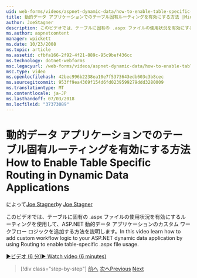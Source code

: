 ```yaml
---
uid: web-forms/videos/aspnet-dynamic-data/how-to-enable-table-specific-routing-in-dynamic-data-applications
title: 動的データ アプリケーションでのテーブル固有ルーティングを有効にする方法 |Microsoft Docs
author: JoeStagner
description: このビデオでは、テーブルに固有の .aspx ファイルの使用状況を有効にするルーティングを使用して、ASP.NET 動的データ アプリケーションのカスタム ワークフロー ロジックを追加する方法を説明します。
ms.author: aspnetcontent
manager: wpickett
ms.date: 10/23/2008
ms.topic: article
ms.assetid: cfbfa166-2f92-4f21-889c-95c9bef436cc
ms.technology: dotnet-webforms
msc.legacyurl: /web-forms/videos/aspnet-dynamic-data/how-to-enable-table-specific-routing-in-dynamic-data-applications
msc.type: video
ms.openlocfilehash: 42bec996b2238ea10e7f5373643edb603c3b8cec
ms.sourcegitcommit: 953ff9ea4369f154d6fd0239599279ddd3280009
ms.translationtype: MT
ms.contentlocale: ja-JP
ms.lasthandoff: 07/03/2018
ms.locfileid: "37373089"
---
```

<a name="how-to-enable-table-specific-routing-in-dynamic-data-applications"></a><span data-ttu-id="9daf9-103">動的データ アプリケーションでのテーブル固有ルーティングを有効にする方法</span><span class="sxs-lookup"><span data-stu-id="9daf9-103">How to Enable Table Specific Routing in Dynamic Data Applications</span></span>
====================
<span data-ttu-id="9daf9-104">によって[Joe Stagner](https://github.com/JoeStagner)</span><span class="sxs-lookup"><span data-stu-id="9daf9-104">by [Joe Stagner](https://github.com/JoeStagner)</span></span>

<span data-ttu-id="9daf9-105">このビデオでは、テーブルに固有の .aspx ファイルの使用状況を有効にするルーティングを使用して、ASP.NET 動的データ アプリケーションのカスタム ワークフロー ロジックを追加する方法を説明します。</span><span class="sxs-lookup"><span data-stu-id="9daf9-105">In this video learn how to add custom workflow logic to your ASP.NET dynamic data application by using Routing to enable table-specific .aspx file usage.</span></span>

[<span data-ttu-id="9daf9-106">&#9654;ビデオ (6 分)</span><span class="sxs-lookup"><span data-stu-id="9daf9-106">&#9654; Watch video (6 minutes)</span></span>](https://channel9.msdn.com/Blogs/ASP-NET-Site-Videos/how-to-enable-table-specific-routing-in-dynamic-data-applications)

> [!div class="step-by-step"]
> <span data-ttu-id="9daf9-107">[前へ](enable-in-line-editing-in-aspnet-dynamic-data-applications.md)
> [次へ](how-to-use-attribute-validation-in-aspnet-dynamic-data-applications.md)</span><span class="sxs-lookup"><span data-stu-id="9daf9-107">[Previous](enable-in-line-editing-in-aspnet-dynamic-data-applications.md)
[Next](how-to-use-attribute-validation-in-aspnet-dynamic-data-applications.md)</span></span>
